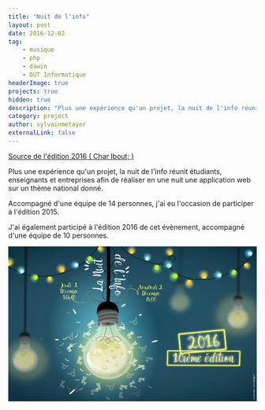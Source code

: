 ```yaml
---
title: "Nuit de l'info"
layout: post
date: 2016-12-02
tag: 
    - musique
    - php
    - dawin
    - DUT Informatique
headerImage: true
projects: true
hidden: true
description: "Plus une expérience qu'un projet, la nuit de l'info réunit étudiants, enseignants et entreprises afin de réaliser en une nuit une application web sur un thème national donné."
category: project
author: sylvainmetayer
externalLink: false
---
```


[Source de l'édition 2016 ( Char Ibout; )](https://github.com/Clovis-Portron/Nuit-info2016)

Plus une expérience qu'un projet, la nuit de l'info réunit étudiants, enseignants et entreprises afin de réaliser en une nuit une application web sur un thème national donné.

Accompagné d'une équipe de 14 personnes, j'ai eu l'occasion de participer à l'édition 2015.

J'ai également participé à l'édition 2016 de cet évènement, accompagné d'une équipe de 10 personnes.

![Logo nuit info 2016](/assets/images/projets/nuit_info.png)
